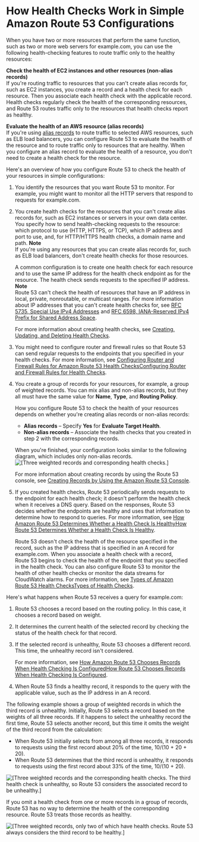 # How Health Checks Work in Simple Amazon Route 53 Configurations<a name="dns-failover-simple-configs"></a>

When you have two or more resources that perform the same function, such as two or more web servers for example\.com, you can use the following health\-checking features to route traffic only to the healthy resources:

**Check the health of EC2 instances and other resources \(non\-alias records\)**  
If you're routing traffic to resources that you can't create alias records for, such as EC2 instances, you create a record and a health check for each resource\. Then you associate each health check with the applicable record\. Health checks regularly check the health of the corresponding resources, and Route 53 routes traffic only to the resources that health checks report as healthy\.

**Evaluate the health of an AWS resource \(alias records\)**  
If you're using [alias records](https://docs.aws.amazon.com/Route53/latest/DeveloperGuide/resource-record-sets-choosing-alias-non-alias.html) to route traffic to selected AWS resources, such as ELB load balancers, you can configure Route 53 to evaluate the health of the resource and to route traffic only to resources that are healthy\. When you configure an alias record to evaluate the health of a resource, you don't need to create a health check for the resource\.

Here's an overview of how you configure Route 53 to check the health of your resources in simple configurations:

1. You identify the resources that you want Route 53 to monitor\. For example, you might want to monitor all the HTTP servers that respond to requests for example\.com\.

1. You create health checks for the resources that you can't create alias records for, such as EC2 instances or servers in your own data center\. You specify how to send health\-checking requests to the resource: which protocol to use \(HTTP, HTTPS, or TCP\), which IP address and port to use, and, for HTTP/HTTPS health checks, a domain name and path\. 
**Note**  
If you're using any resources that you can create alias records for, such as ELB load balancers, don't create health checks for those resources\. 

   A common configuration is to create one health check for each resource and to use the same IP address for the health check endpoint as for the resource\. The health check sends requests to the specified IP address\.
**Note**  
Route 53 can't check the health of resources that have an IP address in local, private, nonroutable, or multicast ranges\. For more information about IP addresses that you can't create health checks for, see [RFC 5735, Special Use IPv4 Addresses](http://tools.ietf.org/html/rfc5735) and [RFC 6598, IANA\-Reserved IPv4 Prefix for Shared Address Space](http://tools.ietf.org/html/rfc6598)\.

   For more information about creating health checks, see [Creating, Updating, and Deleting Health Checks](health-checks-creating-deleting.md)\.

1. You might need to configure router and firewall rules so that Route 53 can send regular requests to the endpoints that you specified in your health checks\. For more information, see [Configuring Router and Firewall Rules for Amazon Route 53 Health ChecksConfiguring Router and Firewall Rules for Health Checks](dns-failover-router-firewall-rules.md)\.

1. You create a group of records for your resources, for example, a group of weighted records\. You can mix alias and non\-alias records, but they all must have the same value for **Name**, **Type**, and **Routing Policy**\.

   How you configure Route 53 to check the health of your resources depends on whether you're creating alias records or non\-alias records:
   + **Alias records** – Specify **Yes** for **Evaluate Target Health**\.
   + **Non\-alias records** – Associate the health checks that you created in step 2 with the corresponding records\. 

   When you're finished, your configuration looks similar to the following diagram, which includes only non\-alias records\.  
![\[Three weighted records and corresponding health checks.\]](http://docs.aws.amazon.com/Route53/latest/DeveloperGuide/images/hc-weighted.png)

   For more information about creating records by using the Route 53 console, see [Creating Records by Using the Amazon Route 53 Console](resource-record-sets-creating.md)\. 

1. If you created health checks, Route 53 periodically sends requests to the endpoint for each health check; it doesn't perform the health check when it receives a DNS query\. Based on the responses, Route 53 decides whether the endpoints are healthy and uses that information to determine how to respond to queries\. For more information, see [How Amazon Route 53 Determines Whether a Health Check Is HealthyHow Route 53 Determines Whether a Health Check Is Healthy](dns-failover-determining-health-of-endpoints.md)\.

   Route 53 doesn't check the health of the resource specified in the record, such as the IP address that is specified in an A record for example\.com\. When you associate a health check with a record, Route 53 begins to check the health of the endpoint that you specified in the health check\. You can also configure Route 53 to monitor the health of other health checks or monitor the data streams for CloudWatch alarms\. For more information, see [Types of Amazon Route 53 Health ChecksTypes of Health Checks](health-checks-types.md)\.

Here's what happens when Route 53 receives a query for example\.com:

1. Route 53 chooses a record based on the routing policy\. In this case, it chooses a record based on weight\.

1. It determines the current health of the selected record by checking the status of the health check for that record\.

1. If the selected record is unhealthy, Route 53 chooses a different record\. This time, the unhealthy record isn't considered\. 

   For more information, see [How Amazon Route 53 Chooses Records When Health Checking Is ConfiguredHow Route 53 Chooses Records When Health Checking Is Configured](health-checks-how-route-53-chooses-records.md)\.

1. When Route 53 finds a healthy record, it responds to the query with the applicable value, such as the IP address in an A record\. 

The following example shows a group of weighted records in which the third record is unhealthy\. Initially, Route 53 selects a record based on the weights of all three records\. If it happens to select the unhealthy record the first time, Route 53 selects another record, but this time it omits the weight of the third record from the calculation:
+ When Route 53 initially selects from among all three records, it responds to requests using the first record about 20% of the time, 10/\(10 \+ 20 \+ 20\)\. 
+ When Route 53 determines that the third record is unhealthy, it responds to requests using the first record about 33% of the time, 10/\(10 \+ 20\)\.

![\[Three weighted records and the corresponding health checks. The third health check is unhealthy, so Route 53 considers the associated record to be unhealthy.\]](http://docs.aws.amazon.com/Route53/latest/DeveloperGuide/images/hc-weighted-failed-hc.png)

If you omit a health check from one or more records in a group of records, Route 53 has no way to determine the health of the corresponding resource\. Route 53 treats those records as healthy\.

![\[Three weighted records, only two of which have health checks. Route 53 always considers the third record to be healthy.\]](http://docs.aws.amazon.com/Route53/latest/DeveloperGuide/images/hc-weighted-missing-health-check.png)